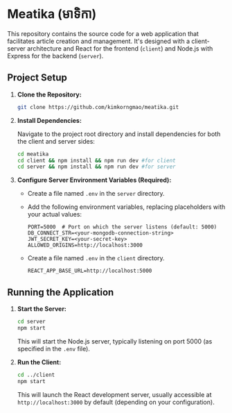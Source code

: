 # Meatika (មាទិកា)

This repository contains the source code for a web application that facilitates article creation and management. It's designed with a client-server architecture and React for the frontend (`client`) and Node.js with Express for the backend (`server`).

## Project Setup

1. **Clone the Repository:**

   ```bash
   git clone https://github.com/kimkorngmao/meatika.git
   ```

2. **Install Dependencies:**

   Navigate to the project root directory and install dependencies for both the client and server sides:

   ```bash
   cd meatika
   cd client && npm install && npm run dev #for client
   cd server && npm install && npm run dev #for server
   ```

3. **Configure Server Environment Variables (Required):**

   - Create a file named `.env` in the `server` directory.
   - Add the following environment variables, replacing placeholders with your actual values:

     ```env
     PORT=5000  # Port on which the server listens (default: 5000)
     DB_CONNECT_STR=<your-mongodb-connection-string>
     JWT_SECRET_KEY=<your-secret-key>
     ALLOWED_ORIGINS=http://localhost:3000
     ```

   - Create a file named `.env` in the `client` directory.
     ```env
     REACT_APP_BASE_URL=http://localhost:5000
     ```

## Running the Application

1. **Start the Server:**

   ```bash
   cd server
   npm start
   ```

   This will start the Node.js server, typically listening on port 5000 (as specified in the `.env` file).

2. **Run the Client:**

   ```bash
   cd ../client
   npm start
   ```

   This will launch the React development server, usually accessible at `http://localhost:3000` by default (depending on your configuration).
